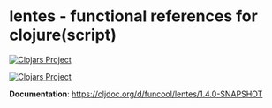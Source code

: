 # lentes - functional references for clojure(script) #

[![Clojars Project](https://img.shields.io/clojars/v/funcool/lentes.svg)](https://clojars.org/funcool/lentes)

[![Clojars Project](https://img.shields.io/clojars/v/funcool/lentes.svg?include_prereleases)](https://clojars.org/funcool/lentes)

**Documentation**: https://cljdoc.org/d/funcool/lentes/1.4.0-SNAPSHOT
